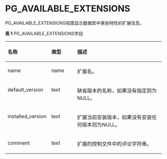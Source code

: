 # PG\_AVAILABLE\_EXTENSIONS<a name="ZH-CN_TOPIC_0289900593"></a>

PG\_AVAILABLE\_EXTENSIONS视图显示数据库中某些特性的扩展信息。

**表 1**  PG\_AVAILABLE\_EXTENSIONS字段

<a name="zh-cn_topic_0283137053_zh-cn_topic_0237122409_zh-cn_topic_0059778728_td3501409bdf04c5ab880016a97840a38"></a>
<table><thead align="left"><tr id="zh-cn_topic_0283137053_zh-cn_topic_0237122409_zh-cn_topic_0059778728_rb4e10669ba9041bc89fe78b5ce183340"><th class="cellrowborder" valign="top" width="25.77%" id="mcps1.2.4.1.1"><p id="zh-cn_topic_0283137053_zh-cn_topic_0237122409_zh-cn_topic_0059778728_ab20bf079b22441b9b40e72be084086fe"><a name="zh-cn_topic_0283137053_zh-cn_topic_0237122409_zh-cn_topic_0059778728_ab20bf079b22441b9b40e72be084086fe"></a><a name="zh-cn_topic_0283137053_zh-cn_topic_0237122409_zh-cn_topic_0059778728_ab20bf079b22441b9b40e72be084086fe"></a>名称</p>
</th>
<th class="cellrowborder" valign="top" width="16.73%" id="mcps1.2.4.1.2"><p id="zh-cn_topic_0283137053_zh-cn_topic_0237122409_zh-cn_topic_0059778728_a1b21cfe1d4d64d67a88b478c2bc9bd48"><a name="zh-cn_topic_0283137053_zh-cn_topic_0237122409_zh-cn_topic_0059778728_a1b21cfe1d4d64d67a88b478c2bc9bd48"></a><a name="zh-cn_topic_0283137053_zh-cn_topic_0237122409_zh-cn_topic_0059778728_a1b21cfe1d4d64d67a88b478c2bc9bd48"></a>类型</p>
</th>
<th class="cellrowborder" valign="top" width="57.49999999999999%" id="mcps1.2.4.1.3"><p id="zh-cn_topic_0283137053_zh-cn_topic_0237122409_zh-cn_topic_0059778728_a2d8b76dc0cac47f4b57923648a169e5b"><a name="zh-cn_topic_0283137053_zh-cn_topic_0237122409_zh-cn_topic_0059778728_a2d8b76dc0cac47f4b57923648a169e5b"></a><a name="zh-cn_topic_0283137053_zh-cn_topic_0237122409_zh-cn_topic_0059778728_a2d8b76dc0cac47f4b57923648a169e5b"></a>描述</p>
</th>
</tr>
</thead>
<tbody><tr id="zh-cn_topic_0283137053_zh-cn_topic_0237122409_zh-cn_topic_0059778728_r2880e87fe0b041ccacf7d0fd169a081d"><td class="cellrowborder" valign="top" width="25.77%" headers="mcps1.2.4.1.1 "><p id="zh-cn_topic_0283137053_zh-cn_topic_0237122409_zh-cn_topic_0059778728_a2dfb00fc67ef4ee3a84f317bd041d668"><a name="zh-cn_topic_0283137053_zh-cn_topic_0237122409_zh-cn_topic_0059778728_a2dfb00fc67ef4ee3a84f317bd041d668"></a><a name="zh-cn_topic_0283137053_zh-cn_topic_0237122409_zh-cn_topic_0059778728_a2dfb00fc67ef4ee3a84f317bd041d668"></a>name</p>
</td>
<td class="cellrowborder" valign="top" width="16.73%" headers="mcps1.2.4.1.2 "><p id="zh-cn_topic_0283137053_zh-cn_topic_0237122409_zh-cn_topic_0059778728_a333e2890df60415791cbf7060779e0aa"><a name="zh-cn_topic_0283137053_zh-cn_topic_0237122409_zh-cn_topic_0059778728_a333e2890df60415791cbf7060779e0aa"></a><a name="zh-cn_topic_0283137053_zh-cn_topic_0237122409_zh-cn_topic_0059778728_a333e2890df60415791cbf7060779e0aa"></a>name</p>
</td>
<td class="cellrowborder" valign="top" width="57.49999999999999%" headers="mcps1.2.4.1.3 "><p id="zh-cn_topic_0283137053_zh-cn_topic_0237122409_zh-cn_topic_0059778728_ada8091f656ba42eebdd4f642731fb935"><a name="zh-cn_topic_0283137053_zh-cn_topic_0237122409_zh-cn_topic_0059778728_ada8091f656ba42eebdd4f642731fb935"></a><a name="zh-cn_topic_0283137053_zh-cn_topic_0237122409_zh-cn_topic_0059778728_ada8091f656ba42eebdd4f642731fb935"></a>扩展名。</p>
</td>
</tr>
<tr id="zh-cn_topic_0283137053_zh-cn_topic_0237122409_zh-cn_topic_0059778728_r8d364cfa645c462bb4619ef1c7ff052c"><td class="cellrowborder" valign="top" width="25.77%" headers="mcps1.2.4.1.1 "><p id="zh-cn_topic_0283137053_zh-cn_topic_0237122409_zh-cn_topic_0059778728_ab3eeb9453d0a4757af055cd534ca939e"><a name="zh-cn_topic_0283137053_zh-cn_topic_0237122409_zh-cn_topic_0059778728_ab3eeb9453d0a4757af055cd534ca939e"></a><a name="zh-cn_topic_0283137053_zh-cn_topic_0237122409_zh-cn_topic_0059778728_ab3eeb9453d0a4757af055cd534ca939e"></a>default_version</p>
</td>
<td class="cellrowborder" valign="top" width="16.73%" headers="mcps1.2.4.1.2 "><p id="zh-cn_topic_0283137053_zh-cn_topic_0237122409_zh-cn_topic_0059778728_afd65df7ce85240f5a5578e6317100604"><a name="zh-cn_topic_0283137053_zh-cn_topic_0237122409_zh-cn_topic_0059778728_afd65df7ce85240f5a5578e6317100604"></a><a name="zh-cn_topic_0283137053_zh-cn_topic_0237122409_zh-cn_topic_0059778728_afd65df7ce85240f5a5578e6317100604"></a>text</p>
</td>
<td class="cellrowborder" valign="top" width="57.49999999999999%" headers="mcps1.2.4.1.3 "><p id="zh-cn_topic_0283137053_zh-cn_topic_0237122409_zh-cn_topic_0059778728_ab8d6f83904734aea9b9a4be64e67ecf9"><a name="zh-cn_topic_0283137053_zh-cn_topic_0237122409_zh-cn_topic_0059778728_ab8d6f83904734aea9b9a4be64e67ecf9"></a><a name="zh-cn_topic_0283137053_zh-cn_topic_0237122409_zh-cn_topic_0059778728_ab8d6f83904734aea9b9a4be64e67ecf9"></a>缺省版本的名称，如果没有指定则为NULL。</p>
</td>
</tr>
<tr id="zh-cn_topic_0283137053_zh-cn_topic_0237122409_zh-cn_topic_0059778728_row274111148471"><td class="cellrowborder" valign="top" width="25.77%" headers="mcps1.2.4.1.1 "><p id="zh-cn_topic_0283137053_zh-cn_topic_0237122409_zh-cn_topic_0059778728_p17289172674714"><a name="zh-cn_topic_0283137053_zh-cn_topic_0237122409_zh-cn_topic_0059778728_p17289172674714"></a><a name="zh-cn_topic_0283137053_zh-cn_topic_0237122409_zh-cn_topic_0059778728_p17289172674714"></a>installed_version</p>
</td>
<td class="cellrowborder" valign="top" width="16.73%" headers="mcps1.2.4.1.2 "><p id="zh-cn_topic_0283137053_zh-cn_topic_0237122409_zh-cn_topic_0059778728_p42898268472"><a name="zh-cn_topic_0283137053_zh-cn_topic_0237122409_zh-cn_topic_0059778728_p42898268472"></a><a name="zh-cn_topic_0283137053_zh-cn_topic_0237122409_zh-cn_topic_0059778728_p42898268472"></a>text</p>
</td>
<td class="cellrowborder" valign="top" width="57.49999999999999%" headers="mcps1.2.4.1.3 "><p id="zh-cn_topic_0283137053_zh-cn_topic_0237122409_zh-cn_topic_0059778728_p274111404715"><a name="zh-cn_topic_0283137053_zh-cn_topic_0237122409_zh-cn_topic_0059778728_p274111404715"></a><a name="zh-cn_topic_0283137053_zh-cn_topic_0237122409_zh-cn_topic_0059778728_p274111404715"></a>扩展当前安装版本，如果没有安装任何版本则为NULL。</p>
</td>
</tr>
<tr id="zh-cn_topic_0283137053_zh-cn_topic_0237122409_zh-cn_topic_0059778728_row34641720154715"><td class="cellrowborder" valign="top" width="25.77%" headers="mcps1.2.4.1.1 "><p id="zh-cn_topic_0283137053_zh-cn_topic_0237122409_zh-cn_topic_0059778728_p1311543910479"><a name="zh-cn_topic_0283137053_zh-cn_topic_0237122409_zh-cn_topic_0059778728_p1311543910479"></a><a name="zh-cn_topic_0283137053_zh-cn_topic_0237122409_zh-cn_topic_0059778728_p1311543910479"></a>comment</p>
</td>
<td class="cellrowborder" valign="top" width="16.73%" headers="mcps1.2.4.1.2 "><p id="zh-cn_topic_0283137053_zh-cn_topic_0237122409_zh-cn_topic_0059778728_p2115133944718"><a name="zh-cn_topic_0283137053_zh-cn_topic_0237122409_zh-cn_topic_0059778728_p2115133944718"></a><a name="zh-cn_topic_0283137053_zh-cn_topic_0237122409_zh-cn_topic_0059778728_p2115133944718"></a>text</p>
</td>
<td class="cellrowborder" valign="top" width="57.49999999999999%" headers="mcps1.2.4.1.3 "><p id="zh-cn_topic_0283137053_zh-cn_topic_0237122409_zh-cn_topic_0059778728_p1246472016478"><a name="zh-cn_topic_0283137053_zh-cn_topic_0237122409_zh-cn_topic_0059778728_p1246472016478"></a><a name="zh-cn_topic_0283137053_zh-cn_topic_0237122409_zh-cn_topic_0059778728_p1246472016478"></a>扩展的控制文件中的评论字符串。</p>
</td>
</tr>
</tbody>
</table>

